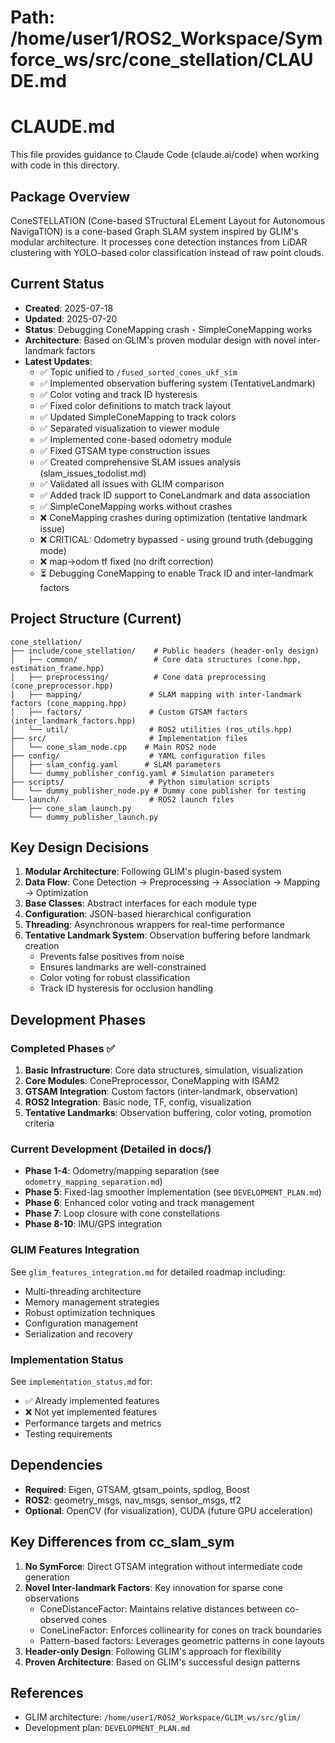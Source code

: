 # Path: /home/user1/ROS2_Workspace/Symforce_ws/src/cone_stellation/CLAUDE.md

# CLAUDE.md

This file provides guidance to Claude Code (claude.ai/code) when working with code in this directory.

## Package Overview

ConeSTELLATION (Cone-based STructural ELement Layout for Autonomous NavigaTION) is a cone-based Graph SLAM system inspired by GLIM's modular architecture. It processes cone detection instances from LiDAR clustering with YOLO-based color classification instead of raw point clouds.

## Current Status

- **Created**: 2025-07-18
- **Updated**: 2025-07-20
- **Status**: Debugging ConeMapping crash - SimpleConeMapping works
- **Architecture**: Based on GLIM's proven modular design with novel inter-landmark factors
- **Latest Updates**: 
  - ✅ Topic unified to `/fused_sorted_cones_ukf_sim`
  - ✅ Implemented observation buffering system (TentativeLandmark)
  - ✅ Color voting and track ID hysteresis
  - ✅ Fixed color definitions to match track layout
  - ✅ Updated SimpleConeMapping to track colors
  - ✅ Separated visualization to viewer module
  - ✅ Implemented cone-based odometry module
  - ✅ Fixed GTSAM type construction issues
  - ✅ Created comprehensive SLAM issues analysis (slam_issues_todolist.md)
  - ✅ Validated all issues with GLIM comparison
  - ✅ Added track ID support to ConeLandmark and data association
  - ✅ SimpleConeMapping works without crashes
  - ❌ ConeMapping crashes during optimization (tentative landmark issue)
  - ❌ CRITICAL: Odometry bypassed - using ground truth (debugging mode)
  - ❌ map->odom tf fixed (no drift correction)
  - ⏳ Debugging ConeMapping to enable Track ID and inter-landmark factors

## Project Structure (Current)

```
cone_stellation/
├── include/cone_stellation/    # Public headers (header-only design)
│   ├── common/                 # Core data structures (cone.hpp, estimation_frame.hpp)
│   ├── preprocessing/          # Cone data preprocessing (cone_preprocessor.hpp)
│   ├── mapping/               # SLAM mapping with inter-landmark factors (cone_mapping.hpp)
│   ├── factors/               # Custom GTSAM factors (inter_landmark_factors.hpp)
│   └── util/                  # ROS2 utilities (ros_utils.hpp)
├── src/                       # Implementation files
│   └── cone_slam_node.cpp    # Main ROS2 node
├── config/                    # YAML configuration files
│   ├── slam_config.yaml      # SLAM parameters
│   └── dummy_publisher_config.yaml # Simulation parameters
├── scripts/                   # Python simulation scripts
│   └── dummy_publisher_node.py # Dummy cone publisher for testing
└── launch/                    # ROS2 launch files
    ├── cone_slam_launch.py
    └── dummy_publisher_launch.py
```

## Key Design Decisions

1. **Modular Architecture**: Following GLIM's plugin-based system
2. **Data Flow**: Cone Detection → Preprocessing → Association → Mapping → Optimization
3. **Base Classes**: Abstract interfaces for each module type
4. **Configuration**: JSON-based hierarchical configuration
5. **Threading**: Asynchronous wrappers for real-time performance
6. **Tentative Landmark System**: Observation buffering before landmark creation
   - Prevents false positives from noise
   - Ensures landmarks are well-constrained
   - Color voting for robust classification
   - Track ID hysteresis for occlusion handling

## Development Phases

### Completed Phases ✅
1. **Basic Infrastructure**: Core data structures, simulation, visualization
2. **Core Modules**: ConePreprocessor, ConeMapping with ISAM2
3. **GTSAM Integration**: Custom factors (inter-landmark, observation)
4. **ROS2 Integration**: Basic node, TF, config, visualization
5. **Tentative Landmarks**: Observation buffering, color voting, promotion criteria

### Current Development (Detailed in docs/)
- **Phase 1-4**: Odometry/mapping separation (see `odometry_mapping_separation.md`)
- **Phase 5**: Fixed-lag smoother implementation (see `DEVELOPMENT_PLAN.md`)
- **Phase 6**: Enhanced color voting and track management
- **Phase 7**: Loop closure with cone constellations
- **Phase 8-10**: IMU/GPS integration

### GLIM Features Integration
See `glim_features_integration.md` for detailed roadmap including:
- Multi-threading architecture
- Memory management strategies
- Robust optimization techniques
- Configuration management
- Serialization and recovery

### Implementation Status
See `implementation_status.md` for:
- ✅ Already implemented features
- ❌ Not yet implemented features
- Performance targets and metrics
- Testing requirements

## Dependencies

- **Required**: Eigen, GTSAM, gtsam_points, spdlog, Boost
- **ROS2**: geometry_msgs, nav_msgs, sensor_msgs, tf2
- **Optional**: OpenCV (for visualization), CUDA (future GPU acceleration)

## Key Differences from cc_slam_sym

1. **No SymForce**: Direct GTSAM integration without intermediate code generation
2. **Novel Inter-landmark Factors**: Key innovation for sparse cone observations
   - ConeDistanceFactor: Maintains relative distances between co-observed cones
   - ConeLineFactor: Enforces collinearity for cones on track boundaries
   - Pattern-based factors: Leverages geometric patterns in cone layouts
3. **Header-only Design**: Following GLIM's approach for flexibility
4. **Proven Architecture**: Based on GLIM's successful design patterns

## References

- GLIM architecture: `/home/user1/ROS2_Workspace/GLIM_ws/src/glim/`
- Development plan: `DEVELOPMENT_PLAN.md`
